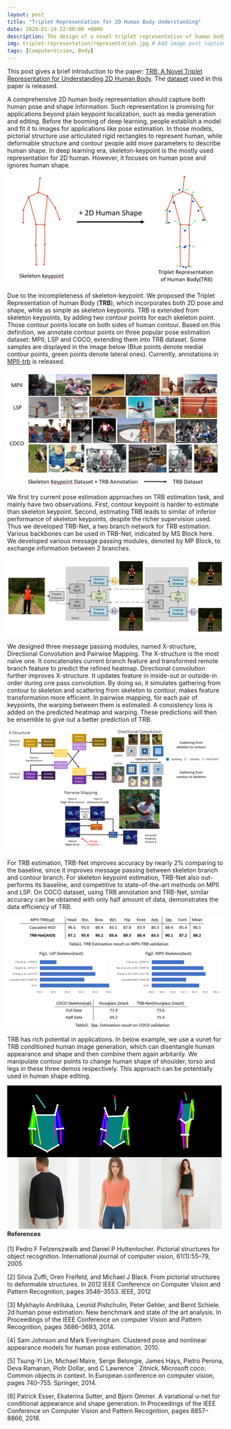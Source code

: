 ```yaml
---
layout: post
title: "Triplet Representation for 2D Human Body Understanding"
date: 2020-01-10 22:00:00 +0800
description: The design of a novel triplet representation of human body and its estimation algorithm. Appear in ICCV2019.
img: triplet-representation/representation.jpg # Add image post (optional)
tags: [ComputerVision, Body]
---
```

This post gives a brief introduction to the paper: [TRB: A Novel Triplet Representation for Understanding 2D Human Body](http://openaccess.thecvf.com/content_ICCV_2019/papers/Duan_TRB_A_Novel_Triplet_Representation_for_Understanding_2D_Human_Body_ICCV_2019_paper.pdf). The [dataset](https://github.com/kennymckormick/Triplet-Representation-of-human-Body/) used in this paper is released.



A comprehensive 2D human body representation should capture both human pose and shape information. Such representation is promising for applications beyond plain keypoint localization, such as media generation and editing. Before the booming of deep learning, people establish a model and fit it to images for applications like pose estimation. In those models, pictorial structure use articulated rigid rectangles to represent human, while deformable structure and contour people add more parameters to describe human shape. In deep learning era, skeleton-keypoint is the mostly used representation for 2D human. However, it focuses on human pose and ignores human shape.

![](/assets/img/triplet-representation/traditional.png)

Due to the incompleteness of skeleton-keypoint. We proposed the Triplet Representation of human Body (**TRB**), which incorporates both 2D pose and shape, while as simple as skeleton keypoints. TRB is extended from skeleton keypoints, by adding two contour points for each skeleton point. Those contour points locate on both sides of human contour. Based on this definition, we annotate contour points on three popular pose estimation dataset: MPII, LSP and COCO, extending them into TRB dataset. Some samples are displayed in the image below (Blue points denote medial contour points, green points denote lateral ones). Currently, annotations in [MPII-trb](https://github.com/kennymckormick/Triplet-Representation-of-human-Body) is released. 

![](/assets/img/triplet-representation/trb-sample.png)

We first try current pose estimation approaches on TRB estimation task, and mainly have two observations. First, contour keypoint is harder to estimate than skeleton keypoint. Second, estimating TRB leads to similar of inferior performance of skeleton keypoints, despite the richer supervision used. Thus we developed TRB-Net, a two branch network for TRB estimation. Various backbones can be used in TRB-Net, indicated by MS Block here. We developed various message passing modules, denoted by MP Block, to exchange information between 2 branches.

![](/assets/img/triplet-representation/trb-net.png)

We designed three message passing modules, named X-structure, Directional Convolution and Pairwise Mapping. The X-structure is the most naïve one. It concatenates current branch feature and transformed remote branch feature to predict the refined heatmap. Directional convolution further improves X-structure. It updates feature in inside-out or outside-in order during one pass convolution. By doing so, it simulates gathering from contour to skeleton and scattering from skeleton to contour, makes feature transformation more efficient. In pairwise mapping, for each pair of keypoints, the warping between them is estimated.  A consistency loss is added on the predicted heatmap and warping. These predictions will then be ensemble to give out a better prediction of TRB. 

![](/assets/img/triplet-representation/message-passing.png)

For TRB estimation, TRB-Net improves accuracy by nearly 2% comparing to the baseline, since it improves message passing between skeleton branch and contour branch. For skeleton keypoint estimation, TRB-Net also out-performs its baseline, and competitive to state-of-the-art methods on MPII and LSP. On COCO dataset, using TRB annotation and TRB-Net, similar accuracy can be obtained with only half amount of data, demonstrates the data efficiency of TRB. 

![](/assets/img/triplet-representation/results.png)

TRB has rich potential in applications. In below example, we use a vunet for TRB conditioned human image generation, which can disentangle human appearance and shape and then combine them again arbitarily. We manipulate contour points to change human shape of shoulder, torso and legs in these three demos respectively. This approach can be potentially used in human shape editing.


<style>
	.boxes{
        width:33%;
        float:left;
	}
	#mainDiv{
		width:100%;
		margin:auto;
	}
	img{
		max-width:100%;
	}
</style>
<div id="mainDiv">
    <div id="divOne" class="boxes">
	<img src="/assets/img/triplet-representation/shou.gif">
    </div>
    <div id="divTwo" class="boxes">
	<img src="/assets/img/triplet-representation/torso.gif">
    </div>
    <div id="divTwo" class="boxes">
	<img src="/assets/img/triplet-representation/leg.gif">
    </div>
</div>







#### References

[1] Pedro F Felzenszwalb and Daniel P Huttenlocher. Pictorial structures for object recognition. International journal of computer vision, 61(1):55–79, 2005

[2] Silvia Zuffi, Oren Freifeld, and Michael J Black. From pictorial structures to deformable structures. In 2012 IEEE Conference on Computer Vision and Pattern Recognition, pages 3546–3553. IEEE, 2012

[3] Mykhaylo Andriluka, Leonid Pishchulin, Peter Gehler, and Bernt Schiele. 2d human pose estimation: New benchmark and state of the art analysis. In Proceedings of the IEEE Conference on computer Vision and Pattern Recognition, pages 3686–3693, 2014.

[4] Sam Johnson and Mark Everingham. Clustered pose and nonlinear appearance models for human pose estimation. 2010.

[5] Tsung-Yi Lin, Michael Maire, Serge Belongie, James Hays, Pietro Perona, Deva Ramanan, Piotr Dollar, and C Lawrence ´ Zitnick. Microsoft coco: Common objects in context. In European conference on computer vision, pages 740–755. Springer, 2014. 

[6] Patrick Esser, Ekaterina Sutter, and Bjorn Ommer. A variational u-net for conditional appearance and shape generation. In Proceedings of the IEEE Conference on Computer Vision and Pattern Recognition, pages 8857–8866, 2018.